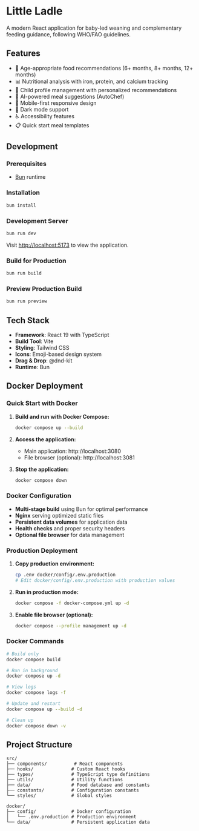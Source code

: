 # Little Ladle

A modern React application for baby-led weaning and complementary feeding guidance, following WHO/FAO guidelines.

## Features

- 🍎 Age-appropriate food recommendations (6+ months, 8+ months, 12+ months)
- 📊 Nutritional analysis with iron, protein, and calcium tracking
- 👶 Child profile management with personalized recommendations
- 🤖 AI-powered meal suggestions (AutoChef)
- 📱 Mobile-first responsive design
- 🌙 Dark mode support
- ♿ Accessibility features
- 📋 Quick start meal templates

## Development

### Prerequisites

- [Bun](https://bun.sh) runtime

### Installation

```bash
bun install
```

### Development Server

```bash
bun run dev
```

Visit [http://localhost:5173](http://localhost:5173) to view the application.

### Build for Production

```bash
bun run build
```

### Preview Production Build

```bash
bun run preview
```

## Tech Stack

- **Framework**: React 19 with TypeScript
- **Build Tool**: Vite
- **Styling**: Tailwind CSS
- **Icons**: Emoji-based design system
- **Drag & Drop**: @dnd-kit
- **Runtime**: Bun

## Docker Deployment

### Quick Start with Docker

1. **Build and run with Docker Compose:**
   ```bash
   docker compose up --build
   ```

2. **Access the application:**
   - Main application: http://localhost:3080
   - File browser (optional): http://localhost:3081

3. **Stop the application:**
   ```bash
   docker compose down
   ```

### Docker Configuration

- **Multi-stage build** using Bun for optimal performance
- **Nginx** serving optimized static files  
- **Persistent data volumes** for application data
- **Health checks** and proper security headers
- **Optional file browser** for data management

### Production Deployment

1. **Copy production environment:**
   ```bash
   cp .env docker/config/.env.production
   # Edit docker/config/.env.production with production values
   ```

2. **Run in production mode:**
   ```bash
   docker compose -f docker-compose.yml up -d
   ```

3. **Enable file browser (optional):**
   ```bash
   docker compose --profile management up -d
   ```

### Docker Commands

```bash
# Build only
docker compose build

# Run in background
docker compose up -d

# View logs
docker compose logs -f

# Update and restart
docker compose up --build -d

# Clean up
docker compose down -v
```

## Project Structure

```
src/
├── components/          # React components
├── hooks/              # Custom React hooks
├── types/              # TypeScript type definitions
├── utils/              # Utility functions
├── data/               # Food database and constants
├── constants/          # Configuration constants
└── styles/             # Global styles

docker/
├── config/             # Docker configuration
│   └── .env.production # Production environment
└── data/               # Persistent application data
```
